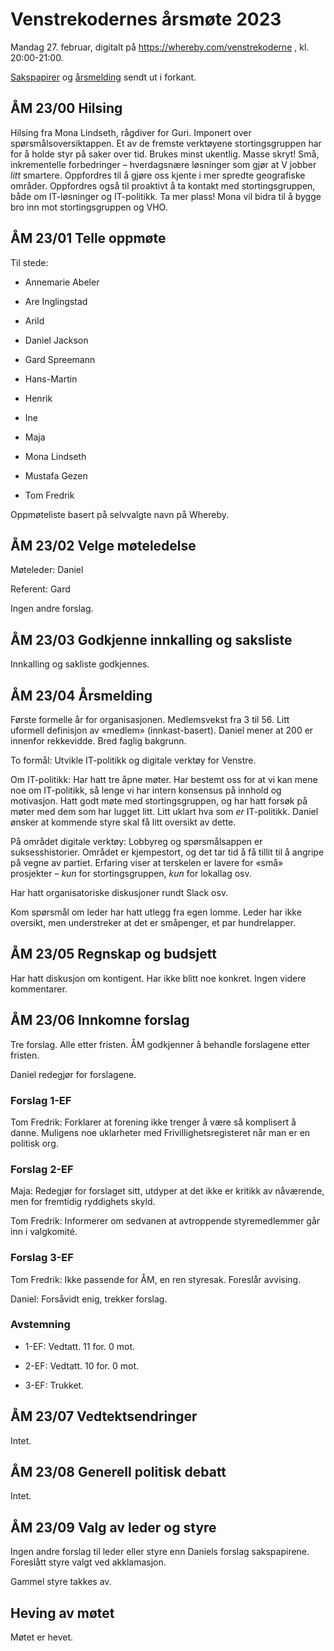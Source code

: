 # Venstrekodernes årsmøte 2023

Mandag 27. februar, digitalt på https://whereby.com/venstrekoderne ,
kl. 20:00-21:00.

[Sakspapirer](https://docs.google.com/document/d/1kAdup8RqxMjIND97STOTyOAYBTIcJIxbG9TNMwqJBGw) og [årsmelding](https://docs.google.com/document/d/1QdYfxQ4LkA4Y-coP9tEkSGnesgexX8V2lWMT4JF284o) sendt ut i forkant.

## ÅM 23/00 Hilsing

Hilsing fra Mona Lindseth, rågdiver for Guri. Imponert over
spørsmålsoversiktappen. Et av de fremste verktøyene stortingsgruppen
har for å holde styr på saker over tid. Brukes minst ukentlig. Masse
skryt! Små, inkrementelle forbedringer – hverdagsnære løsninger som
gjør at V jobber *litt* smartere. Oppfordres til å gjøre oss kjente i
mer spredte geografiske områder. Oppfordres også til proaktivt å ta
kontakt med stortingsgruppen, både om IT-løsninger og IT-politikk. Ta
mer plass! Mona vil bidra til å bygge bro inn mot stortingsgruppen og
VHO.

## ÅM 23/01 Telle oppmøte

Til stede:

 * Annemarie Abeler
 
 * Are Inglingstad
 
 * Arild
 
 * Daniel Jackson
 
 * Gard Spreemann
 
 * Hans-Martin
 
 * Henrik
 
 * Ine
 
 * Maja
 
 * Mona Lindseth
 
 * Mustafa Gezen
 
 * Tom Fredrik

Oppmøteliste basert på selvvalgte navn på Whereby.

## ÅM 23/02 Velge møteledelse

Møteleder: Daniel

Referent: Gard

Ingen andre forslag.

## ÅM 23/03 Godkjenne innkalling og saksliste

Innkalling og sakliste godkjennes. 

## ÅM 23/04 Årsmelding

Første formelle år for organisasjonen. Medlemsvekst fra 3 til 56. Litt
uformell definisjon av «medlem» (innkast-basert). Daniel mener at 200
er innenfor rekkevidde. Bred faglig bakgrunn.

To formål: Utvikle IT-politikk og digitale verktøy for Venstre. 

Om IT-politikk: Har hatt tre åpne møter. Har bestemt oss for at vi kan
mene noe om IT-politikk, så lenge vi har intern konsensus på innhold
og motivasjon. Hatt godt møte med stortingsgruppen, og har hatt forsøk
på møter med dem som har lugget litt. Litt uklart hva som *er*
IT-politikk. Daniel ønsker at kommende styre skal få litt oversikt av
dette.

På området digitale verktøy: Lobbyreg og spørsmålsappen er
suksesshistorier. Området er kjempestort, og det tar tid å få tillit
til å angripe på vegne av partiet. Erfaring viser at terskelen er
lavere for «små» prosjekter – *kun* for stortingsgruppen, *kun* for
lokallag osv.

Har hatt organisatoriske diskusjoner rundt Slack osv.

Kom spørsmål om leder har hatt utlegg fra egen lomme. Leder har ikke
oversikt, men understreker at det er småpenger, et par hundrelapper.

## ÅM 23/05 Regnskap og budsjett

Har hatt diskusjon om kontigent. Har ikke blitt noe konkret. Ingen
videre kommentarer.

## ÅM 23/06 Innkomne forslag

Tre forslag. Alle etter fristen. ÅM godkjenner å behandle forslagene
etter fristen.

Daniel redegjør for forslagene.

### Forslag 1-EF

Tom Fredrik: Forklarer at forening ikke trenger å være så komplisert å
danne. Muligens noe uklarheter med Frivillighetsregisteret når man er
en politisk org.

### Forslag 2-EF

Maja: Redegjør for forslaget sitt, utdyper at det ikke er kritikk av
nåværende, men for fremtidig ryddighets skyld.

Tom Fredrik: Informerer om sedvanen at avtroppende styremedlemmer går
inn i valgkomité.

### Forslag 3-EF

Tom Fredrik: Ikke passende for ÅM, en ren styresak. Foreslår avvising.

Daniel: Forsåvidt enig, trekker forslag.

### Avstemning

 * 1-EF: Vedtatt. 11 for. 0 mot.
 
 * 2-EF: Vedtatt. 10 for. 0 mot.
 
 * 3-EF: Trukket.

## ÅM 23/07 Vedtektsendringer

Intet.

## ÅM 23/08 Generell politisk debatt

Intet.

## ÅM 23/09 Valg av leder og styre

Ingen andre forslag til leder eller styre enn Daniels forslag
sakspapirene. Foreslått styre valgt ved akklamasjon.

Gammel styre takkes av.

## Heving av møtet

Møtet er hevet.

